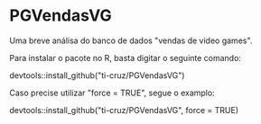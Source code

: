 # PGVendasVG
Uma breve análisa do banco de dados "vendas de video games".

Para instalar o pacote no R, basta digitar o seguinte comando:

devtools::install_github("ti-cruz/PGVendasVG")

Caso precise utilizar "force = TRUE", segue o examplo:

devtools::install_github("ti-cruz/PGVendasVG", force = TRUE)
